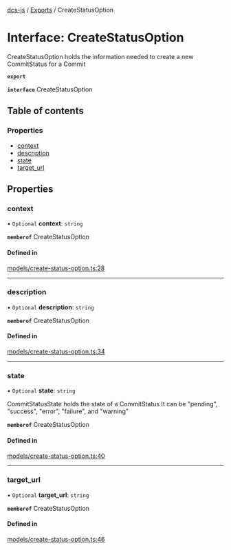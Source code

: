 [dcs-js](../README.md) / [Exports](../modules.md) / CreateStatusOption

# Interface: CreateStatusOption

CreateStatusOption holds the information needed to create a new CommitStatus for a Commit

**`export`**

**`interface`** CreateStatusOption

## Table of contents

### Properties

- [context](CreateStatusOption.md#context)
- [description](CreateStatusOption.md#description)
- [state](CreateStatusOption.md#state)
- [target\_url](CreateStatusOption.md#target_url)

## Properties

### <a id="context" name="context"></a> context

• `Optional` **context**: `string`

**`memberof`** CreateStatusOption

#### Defined in

[models/create-status-option.ts:28](https://github.com/unfoldingWord/dcs-js/blob/42a7ab5/models/create-status-option.ts#L28)

___

### <a id="description" name="description"></a> description

• `Optional` **description**: `string`

**`memberof`** CreateStatusOption

#### Defined in

[models/create-status-option.ts:34](https://github.com/unfoldingWord/dcs-js/blob/42a7ab5/models/create-status-option.ts#L34)

___

### <a id="state" name="state"></a> state

• `Optional` **state**: `string`

CommitStatusState holds the state of a CommitStatus It can be \"pending\", \"success\", \"error\", \"failure\", and \"warning\"

**`memberof`** CreateStatusOption

#### Defined in

[models/create-status-option.ts:40](https://github.com/unfoldingWord/dcs-js/blob/42a7ab5/models/create-status-option.ts#L40)

___

### <a id="target_url" name="target_url"></a> target\_url

• `Optional` **target\_url**: `string`

**`memberof`** CreateStatusOption

#### Defined in

[models/create-status-option.ts:46](https://github.com/unfoldingWord/dcs-js/blob/42a7ab5/models/create-status-option.ts#L46)
